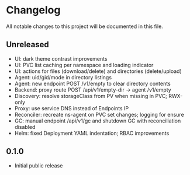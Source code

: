 # Changelog

All notable changes to this project will be documented in this file.

## Unreleased

- UI: dark theme contrast improvements
- UI: PVC list caching per namespace and loading indicator
- UI: actions for files (download/delete) and directories (delete/upload)
- Agent: uid/gid/mode in directory listings
- Agent: new endpoint POST /v1/empty to clear directory contents
- Backend: proxy route POST /api/v1/empty-dir -> agent /v1/empty
- Discovery: resolve storageClass from PV when missing in PVC; RWX-only
- Proxy: use service DNS instead of Endpoints IP
- Reconciler: recreate ns-agent on PVC set changes; logging for ensure
- GC: manual endpoint /api/v1/gc and shutdown GC with reconciliation disabled
- Helm: fixed Deployment YAML indentation; RBAC improvements

## 0.1.0

- Initial public release
